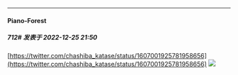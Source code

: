 

*****

####  Piano-Forest  
##### 712#       发表于 2022-12-25 21:50

[https://twitter.com/chashiba_katase/status/1607001925781958656](https://twitter.com/chashiba_katase/status/1607001925781958656)
<img src="https://p.sda1.dev/9/af7c855d466c13dc8561ccb98e03cd94/20221225_214902.jpg" referrerpolicy="no-referrer">

